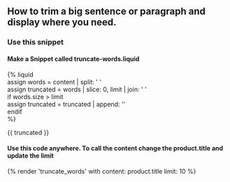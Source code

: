 ## How to trim a big sentence or paragraph and display where you need.   
 


### Use this snippet 

#### Make a Snippet called truncate-words.liquid

{% liquid <br/>
  assign words = content | split: ' ' <br/>
  assign truncated = words | slice: 0, limit | join: ' ' <br/>
  if words.size > limit <br/>
    assign truncated = truncated | append: '' <br/>
  endif <br/>
%} <br/>

{{ truncated }}


 
#### Use this code anywhere. To call the content change the product.title  and update the limit  

{% render 'truncate_words' with content: product.title limit: 10 %}
